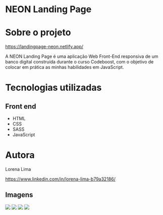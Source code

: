 # NEON Landing Page

# Sobre o projeto

https://landingpage-neon.netlify.app/

A NEON Landing Page é uma aplicação Web Front-End responsiva de um banco digital construída durante o curso Codeboost, com o objetivo de colocar em prática as minhas habilidades em JavaScript.

# Tecnologias utilizadas

## Front end
- HTML
- CSS
- SASS
- JavaScript

# Autora

Lorena Lima

https://www.linkedin.com/in/lorena-lima-b79a32186/

## Imagens

<img src="img/Blizzard-01.png">
<img src="img/Blizzard-02.png">
<img src="img/Blizzard-03.png">
<img src="img/Blizzard-04.png">

